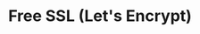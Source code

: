 ---
layout: post
title: Free SSL (Let's Encrypt)
tags: troubleshoots hollywood
categories: Support_SSL
---